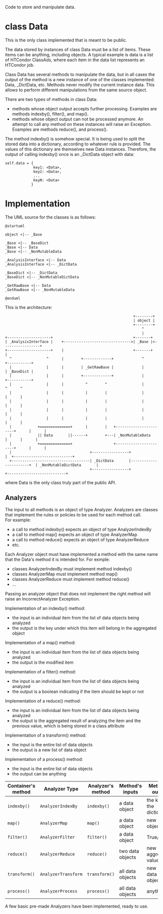 Code to store and manipulate data.

# class Data

This is the only class implemented that is meant to be public.

The data stored by instances of class Data must be a list of items. 
These items can be anything, including objects. 
A typical example is data is a list of HTCondor ClassAds, where each 
item in the data list represents an HTCondor job.

Class Data has several methods to manipulate the data, 
but in all cases the output of the method is a new instance of one of the 
classes implemented: Data, _DictData, etc.
Methods never modify the current instance data.
This allows to perform different manipulations from the same source object.

There are two types of methods in class Data:

- methods whose object output accepts further processing. Examples are methods indexby(), filter(), and map().
- methods whose object output can not be processed anymore.  An attempt to call any method on these instances will raise an Exception. Examples are methods reduce(), and process().

The method indexby() is somehow special. 
It is being used to split the stored data into a dictionary, 
according to whatever rule is provided. 
The values of this dictionary are themselves new Data instances. 
Therefore, the output of calling indexby() once is an _DictData object 
with data:
        
    self.data = {
                 key1: <Data>,
                 key2: <Data>,
                 ...
                 keyN: <Data>
                }

# Implementation

The UML source for the classes is as follows:

    @startuml
    
    object <|-- _Base
    
    _Base <|-- _BaseDict 
    _Base <|-- Data 
    _Base <|-- _NonMutableData 
    
    _AnalysisInterface <|-- Data  
    _AnalysisInterface <|-- _DictData 
    
    _BaseDict <|-- _DictData 
    _BaseDict <|-- _NonMutableDictData 
    
    _GetRawBase <|-- Data 
    _GetRawBase <|-- _NonMutableData 
    
    @enduml

This is the architecture:


                                                               +--------+      
                                                               | object |
                                                               +--------+
                                                                   ^
                                                                   |
    +--------------------+                                     +-------+
    | _AnalysisInterface |    +------------------------------->| _Base |<-----------------+                  
    +--------------------+    |                                +-------+                  |
      ^                ^      |        +-------------+             ^               +-----------+              
      |                |      |        | _GetRawBase |             |               | _BaseDict |       
      |                |      |        +-------------+             |               +-----------+      
      |                |      |          ^        ^                |                 ^      ^     
      |                |      |          |        |                |                 |      |   
      |                |      |          |        |                |                 |      |   
      |                |      |          |        |                |                 |      |   
      |                |      |          |        |                |                 |      |   
      |            +==============+      |        |   +-----------------------+      |      |
      |            || Data       ||------+        +---| _NonMutableData       |      |      |
      |            +==============+                   +-----------------------+      |      |
      |                                    +-----------------+                       |  +---------------------------+
      +------------------------------------| _DictData       |-----------------------+  | _NonMutableDictData       |
                                           +-----------------+                          +---------------------------+
  

where Data is the only class truly part of the public API.


## Analyzers 


The input to all methods is an object of type Analyzer. 
Analyzers are classes that implement the rules or policies to be used 
for each method call.  
For example: 
- a call to method indexby() expects an object of type AnalyzerIndexBy
- a call to method map() expects an object of type AnalyzerMap
- a call to method reduce() expects an object of type AnalyzerReduce
- etc.

Each Analyzer object must have implemented a method 
with the same name that the Data's method it is intended for. 
For exmple:
- classes AnalyzerIndexBy must implement method indexby()
- classes AnalyzerMap must implement method map()
- classes AnalyzerReduce must implement method reduce()
- ...


Passing an analyzer object that does not implement the right method will 
raise an IncorrectAnalyzer Exception.

Implementation of an indexby() method:
- the input is an individual item from the list of data objects being analyzed
- the output is the key under which this item will belong in the aggregated object

Implementation of a map() method:
- the input is an individual item from the list of data objects being analyzed
- the output is the modified item 

Implementation of a filter() method:
- the input is an individual item from the list of data objects being analyzed
- the output is a boolean indicating if the item should be kept or not

Implementation of a reduce() method:
- the input is an individual item from the list of data objects being analyzed
- the output is the aggregated result of analyzing the item and the previous value, which is being stored in a class attribute

Implementation of a transform() method:
- the input is the entire list of data objects
- the output is a new list of data object

Implementation of a process() method:
- the input is the entire list of data objects
- the output can be anything



| **Container's method** | **Analyzer Type**     | **Analyzer's method** | **Method's inputs**  | **Method's output**           |
|------------------------|-----------------------|-----------------------|----------------------|-------------------------------|
| `indexby()`            | `AnalyzerIndexBy`     | `indexby()`           | a data object        | the key for the dictionary    |
| `map()`                | `AnalyzerMap`         | `map()`               | a data object        | new data object               |
| `filter()`             | `AnalyzerFilter`      | `filter()`            | a data object        | True/False                    |
| `reduce()`             | `AnalyzerReduce`      | `reduce()`            | two data objects     | new aggregated value          |
| `transform()`          | `AnalyzerTransform`   | `transform()`         | all data objects     | new list of data objects      |
| `process()`            | `AnalyzerProcess`     | `process()`           | all data objects     | anything                      |


A few basic pre-made Analyzers have been implemented, ready to use. 
